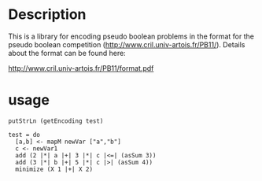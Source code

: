 Description
===========

This is a library for encoding pseudo boolean problems
in the format for the pseudo boolean competition 
(http://www.cril.univ-artois.fr/PB11/). Details about the 
format can be found here:

  http://www.cril.univ-artois.fr/PB11/format.pdf

usage
===


    putStrLn (getEncoding test)

    test = do
      [a,b] <- mapM newVar ["a","b"]
      c <- newVar1
      add (2 |*| a |+| 3 |*| c |<=| (asSum 3))
      add (3 |*| b |+| 5 |*| c |>| (asSum 4))
      minimize (X 1 |+| X 2)

